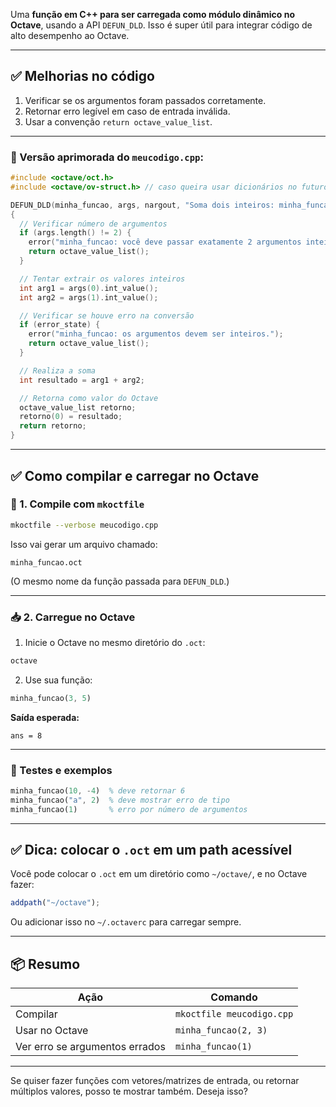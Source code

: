 Uma **função em C++ para ser carregada como módulo dinâmico
no Octave**, usando a API `DEFUN_DLD`. Isso é super útil
para integrar código de alto desempenho ao Octave.

---

## ✅ Melhorias no código

1. Verificar se os argumentos foram passados corretamente.
2. Retornar erro legível em caso de entrada inválida.
3. Usar a convenção `return octave_value_list`.

---

### 🔧 Versão aprimorada do `meucodigo.cpp`:

```cpp
#include <octave/oct.h>
#include <octave/ov-struct.h> // caso queira usar dicionários no futuro

DEFUN_DLD(minha_funcao, args, nargout, "Soma dois inteiros: minha_funcao(a, b)")
{
  // Verificar número de argumentos
  if (args.length() != 2) {
    error("minha_funcao: você deve passar exatamente 2 argumentos inteiros.");
    return octave_value_list();
  }

  // Tentar extrair os valores inteiros
  int arg1 = args(0).int_value();
  int arg2 = args(1).int_value();

  // Verificar se houve erro na conversão
  if (error_state) {
    error("minha_funcao: os argumentos devem ser inteiros.");
    return octave_value_list();
  }

  // Realiza a soma
  int resultado = arg1 + arg2;

  // Retorna como valor do Octave
  octave_value_list retorno;
  retorno(0) = resultado;
  return retorno;
}
```

---

## ✅ Como compilar e carregar no Octave

### 🧱 1. Compile com `mkoctfile`

```bash
mkoctfile --verbose meucodigo.cpp
```

Isso vai gerar um arquivo chamado:

```
minha_funcao.oct
```

(O mesmo nome da função passada para `DEFUN_DLD`.)

---

### 📥 2. Carregue no Octave

1. Inicie o Octave no mesmo diretório do `.oct`:

```bash
octave
```

2. Use sua função:

```octave
minha_funcao(3, 5)
```

**Saída esperada:**

```
ans = 8
```

---

### 🧪 Testes e exemplos

```octave
minha_funcao(10, -4)  % deve retornar 6
minha_funcao("a", 2)  % deve mostrar erro de tipo
minha_funcao(1)       % erro por número de argumentos
```

---

## ✅ Dica: colocar o `.oct` em um path acessível

Você pode colocar o `.oct` em um diretório como `~/octave/`, e no Octave fazer:

```octave
addpath("~/octave");
```

Ou adicionar isso no `~/.octaverc` para carregar sempre.

---

## 📦 Resumo

| Ação                           | Comando                   |
| ------------------------------ | ------------------------- |
| Compilar                       | `mkoctfile meucodigo.cpp` |
| Usar no Octave                 | `minha_funcao(2, 3)`      |
| Ver erro se argumentos errados | `minha_funcao(1)`         |

---

Se quiser fazer funções com vetores/matrizes de entrada, ou retornar múltiplos valores, posso te mostrar também. Deseja isso?

